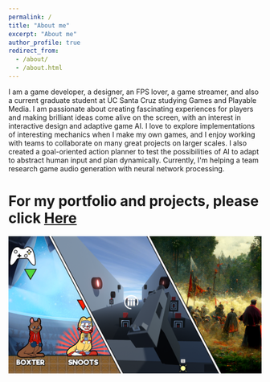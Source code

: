```yaml
---
permalink: /
title: "About me"
excerpt: "About me"
author_profile: true
redirect_from: 
  - /about/
  - /about.html
---
```

I am a game developer, a designer, an FPS lover, a game streamer, and also a current graduate student at UC Santa Cruz studying Games and Playable Media. I am passionate about creating fascinating experiences for players and making brilliant ideas come alive on the screen, with an interest in interactive design and adaptive game AI. I love to explore implementations of interesting mechanics when I make my own games, and I enjoy working with teams to collaborate on many great projects on larger scales. I also created a goal-oriented action planner to test the possibilities of AI to adapt to abstract human input and plan dynamically. Currently, I'm helping a team research game audio generation with neural network processing.

For my portfolio and projects, please click [Here](http://ccd729.github.io/projects "CCD729's Projects") 
======

<div style="max-width: 760px; margin-bottom: 0.6rem;"><a href="http://ccd729.github.io/projects"><img src="/images/projects.png" alt="Projects"></a></div>
